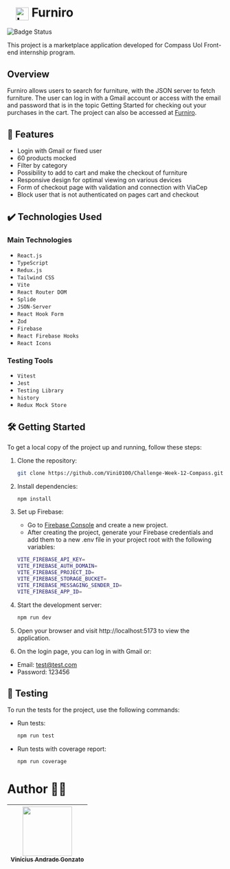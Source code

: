 # <img src="https://challenge-week-12-compass.s3.amazonaws.com/images/logotype/logotype.svg" alt="Logotype" style="margin-left: 20px; vertical-align: middle; width: 30px" /> Furniro

![Badge Status](http://img.shields.io/static/v1?label=STATUS&message=FINISH&color=GREEN&style=for-the-badge)

This project is a marketplace application developed for Compass Uol Front-end internship program.

## Overview

Furniro allows users to search for furniture, with the JSON server to fetch furniture. The user can log in with a Gmail account or access with the email and password that is in the topic Getting Started for checking out your purchases in the cart. The project can also be accessed at [Furniro](https://furniro-marketplace.vercel.app/).

## 🔨 Features

- Login with Gmail or fixed user
- 60 products mocked
- Filter by category
- Possibility to add to cart and make the checkout of furniture
- Responsive design for optimal viewing on various devices
- Form of checkout page with validation and connection with ViaCep
- Block user that is not authenticated on pages cart and checkout

## ✔️ Technologies Used

### Main Technologies

- `React.js`
- `TypeScript`
- `Redux.js`
- `Tailwind CSS`
- `Vite`
- `React Router DOM`
- `Splide`
- `JSON-Server`
- `React Hook Form`
- `Zod`
- `Firebase`
- `React Firebase Hooks`
- `React Icons`

### Testing Tools

- `Vitest`
- `Jest`
- `Testing Library`
- `history`
- `Redux Mock Store`

## 🛠️ Getting Started

To get a local copy of the project up and running, follow these steps:

1. Clone the repository:

   ```bash
   git clone https://github.com/Vini0100/Challenge-Week-12-Compass.git
   ```

2. Install dependencies:

   ```bash
   npm install
   ```

3. Set up Firebase:
   - Go to [Firebase Console](https://firebase.google.com/?hl=pt-br) and create a new project.
   - After creating the project, generate your Firebase credentials and add them to a new .env file in your project root with the following variables:

   ```bash
   VITE_FIREBASE_API_KEY=
   VITE_FIREBASE_AUTH_DOMAIN=
   VITE_FIREBASE_PROJECT_ID=
   VITE_FIREBASE_STORAGE_BUCKET=
   VITE_FIREBASE_MESSAGING_SENDER_ID=
   VITE_FIREBASE_APP_ID=
   ```

4. Start the development server:

   ```bash
   npm run dev
   ```

4. Open your browser and visit http://localhost:5173 to view the application.

5. On the login page, you can log in with Gmail or:

- Email: test@test.com
- Password: 123456

## 🧪 Testing

To run the tests for the project, use the following commands:

- Run tests:

  ```bash
  npm run test
  ```

- Run tests with coverage report:

  ```bash
  npm run coverage
  ```

# Author 👨‍💻

| [<img loading="lazy" src="https://avatars.githubusercontent.com/u/126361791?v=4" width=115><br><sub>Vinícius Andrade Gonzato</sub>](https://github.com/Vini0100) |
| :--------------------------------------------------------------------------------------------------------------------------------------------------------------: |
